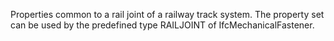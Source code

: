 Properties common to a rail joint of a railway track system.  The property set can be used by the predefined type RAILJOINT of IfcMechanicalFastener.